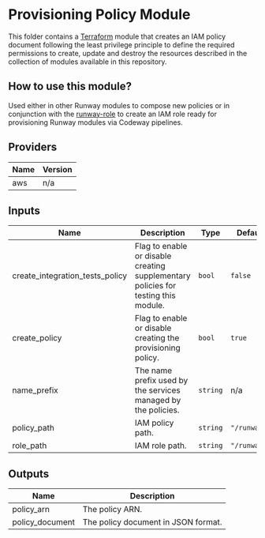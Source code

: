 # Provisioning Policy Module

This folder contains a [Terraform](https://www.terraform.io/) module that creates an IAM policy document following the least privilege principle to define the required permissions to create, update and destroy the resources described in the collection of modules available in this repository. 

## How to use this module?

Used either in other Runway modules to compose new policies or in conjunction with the [runway-role](https://github.azc.ext.hp.com/runway/terraform-aws-iam/tree/master/modules/runway-role) to create an IAM role ready for provisioning Runway modules via Codeway pipelines.

## Providers

| Name | Version |
|------|---------|
| aws | n/a |

## Inputs

| Name | Description | Type | Default | Required |
|------|-------------|------|---------|:-----:|
| create\_integration\_tests\_policy | Flag to enable or disable creating supplementary policies for testing this module. | `bool` | `false` | no |
| create\_policy | Flag to enable or disable creating the provisioning policy. | `bool` | `true` | no |
| name\_prefix | The name prefix used by the services managed by the policies. | `string` | n/a | yes |
| policy\_path | IAM policy path. | `string` | `"/runway/"` | no |
| role\_path | IAM role path. | `string` | `"/runway/"` | no |

## Outputs

| Name | Description |
|------|-------------|
| policy\_arn | The policy ARN. |
| policy\_document | The policy document in JSON format. |
